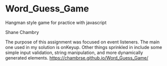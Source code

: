 # Word_Guess_Game
Hangman style game for practice with javascript

Shane Chambry

The purpose of this assignment was focused on event listeners. The main one used in my solution is onKeyup. Other things sprinkled in include some simple input validation, string manipulation, and more dynamically generated elements.
https://chambrse.github.io/Word_Guess_Game/
